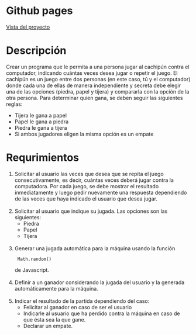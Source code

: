 <!DOCTYPE html>
<html>

<head>
  <meta charset="utf-8">
  <meta name="viewport" content="width=device-width, initial-scale=1.0">
  <link rel="stylesheet" href="https://stackedit.io/style.css" />
</head>

<body class="stackedit">
  <div class="stackedit__html">
    <h1 id="github-pages">Github pages</h1>
    <p><a href="https://josefamendezpruebaunodl.ga/Unidad_3/3_1_VariablesYOperadoresLogicos/index.html">Vista
        del proyecto</a></p>
    <h1 id="desafío">Descripción </h1>
    <p>Crear un programa que le permita a una persona jugar al cachipún contra el computador,
        indicando cuántas veces desea jugar o repetir el juego. El cachipún es un juego entre dos
        personas (en este caso, tú y el computador) donde cada una de ellas de manera
        independiente y secreta debe elegir una de las opciones (piedra, papel y tijera) y compararla
        con la opción de la otra persona. Para determinar quien gana, se deben seguir las siguientes
        reglas:
        </p>
        <ul>
        <li>Tijera le gana a papel</li>
        <li>Papel le gana a piedra</li>
        <li>Piedra le gana a tijera</li>
        <li>Si ambos jugadores eligen la misma opción es un empate</li>
        </ul>
    <h1>Requrimientos</h1>
    <ol>
          <li>Solicitar al usuario las veces que desea que se repita el juego consecutivamente, es
          decir, cuántas veces deberá jugar contra la computadora. Por cada juego, se debe
          mostrar el resultado inmediatamente y luego pedir nuevamente una respuesta
          dependiendo de las veces que haya indicado el usuario que desea jugar.
          </li>
        <br>
          <li>
          Solicitar al usuario que indique su jugada.
          Las opciones son las siguientes:
          <br>
          <ul>
          <li>
        Piedra
          </li>
          <li>
        Papel
          </li>
          <li>
          Tijera 
          </li>
          </ul>
          </li>
        <br>
          <li>
          Generar una jugada automática para la máquina usando la función <pre><code> Math.random() </code></pre>
          de Javascript. </li>
        <br>
        <li>
        Definir a un ganador considerando la jugada del usuario y la generada
        automáticamente para la máquina.
        </li>
        <br>
        <li>
        Indicar el resultado de la partida dependiendo del caso:
        <ul>
        <li>
        Felicitar al ganador en caso de ser el usuario
        </li>
        <li>
        Indicarle al usuario que ha perdido contra la máquina en caso de que ésta sea
        la que gane.
        </li>
         <li>
          Declarar un empate.
        </li>
        </ul>
        </li>
    </ol>
  </div>
</body>

</html>
